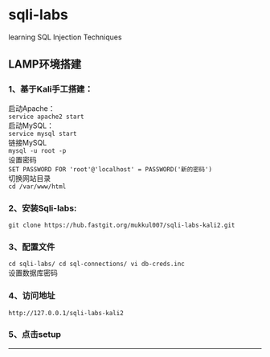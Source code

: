 # sqli-labs
learning SQL Injection Techniques
## LAMP环境搭建
### 1、基于Kali手工搭建：  
启动Apache：  
`service apache2 start`  
启动MySQL：  
`service mysql start`  
链接MySQL  
`mysql -u root -p`  
设置密码  
`SET PASSWORD FOR 'root'@'localhost' = PASSWORD('新的密码')`  
切换网站目录  
`cd /var/www/html`  
### 2、安装Sqli-labs:  
`git clone https://hub.fastgit.org/mukkul007/sqli-labs-kali2.git`  
### 3、配置文件  
`cd sqli-labs/
cd sql-connections/
vi db-creds.inc`  
设置数据库密码  
### 4、访问地址  
`http://127.0.0.1/sqli-labs-kali2`  
### 5、点击setup  

---

